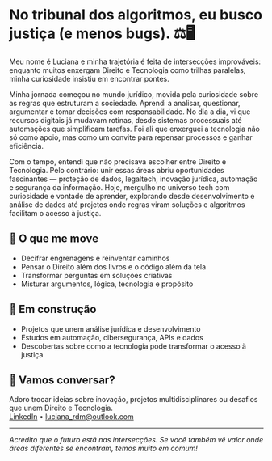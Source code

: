# No tribunal dos algoritmos, eu busco justiça (e menos bugs). ⚖️🖥️

Meu nome é Luciana e minha trajetória é feita de intersecções improváveis: enquanto muitos enxergam Direito e Tecnologia como trilhas paralelas, minha curiosidade insistiu em encontrar pontes.

Minha jornada começou no mundo jurídico, movida pela curiosidade sobre as regras que estruturam a sociedade. Aprendi a analisar, questionar, argumentar e tomar decisões com responsabilidade. No dia a dia, vi que recursos digitais já mudavam rotinas, desde sistemas processuais até automações que simplificam tarefas. Foi ali que enxerguei a tecnologia não só como apoio, mas como um convite para repensar processos e ganhar eficiência.

Com o tempo, entendi que não precisava escolher entre Direito e Tecnologia. Pelo contrário: unir essas áreas abriu oportunidades fascinantes — proteção de dados, legaltech, inovação jurídica, automação e segurança da informação. Hoje, mergulho no universo tech com curiosidade e vontade de aprender, explorando desde desenvolvimento e análise de dados até projetos onde regras viram soluções e algoritmos facilitam o acesso à justiça.

## 🌊 O que me move

- Decifrar engrenagens e reinventar caminhos
- Pensar o Direito além dos livros e o código além da tela
- Transformar perguntas em soluções criativas
- Misturar argumentos, lógica, tecnologia e propósito

## 🦉 Em construção

- Projetos que unem análise jurídica e desenvolvimento
- Estudos em automação, cibersegurança, APIs e dados
- Descobertas sobre como a tecnologia pode transformar o acesso à justiça

## 💬 Vamos conversar?

Adoro trocar ideias sobre inovação, projetos multidisciplinares ou desafios que unem Direito e Tecnologia.  
[LinkedIn](https://linkedin.com/in/lucianamoura-) • luciana_rdm@outlook.com

---

_Acredito que o futuro está nas intersecções. Se você também vê valor onde áreas diferentes se encontram, temos muito em comum!_
